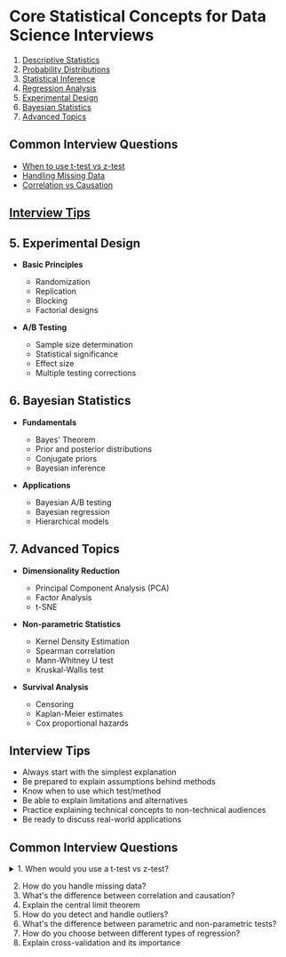 # Core Statistical Concepts for Data Science Interviews

1. [Descriptive Statistics](./1_descriptive_statistics/)
2. [Probability Distributions](./2_probability_distributions/)
3. [Statistical Inference](./3_statistical_inference/)
4. [Regression Analysis](./4_regression_analysis/)
5. [Experimental Design]()
6. [Bayesian Statistics]()
7. [Advanced Topics]()

## Common Interview Questions
- [When to use t-test vs z-test](./common-questions/t-test-vs-z-test.md)
- [Handling Missing Data](./common-questions/missing-data.md)
- [Correlation vs Causation](./common-questions/correlation-causation.md)

## [Interview Tips](./interview-tips.md)





## 5. Experimental Design
- **Basic Principles**
  - Randomization
  - Replication
  - Blocking
  - Factorial designs

- **A/B Testing**
  - Sample size determination
  - Statistical significance
  - Effect size
  - Multiple testing corrections

## 6. Bayesian Statistics
- **Fundamentals**
  - Bayes' Theorem
  - Prior and posterior distributions
  - Conjugate priors
  - Bayesian inference

- **Applications**
  - Bayesian A/B testing
  - Bayesian regression
  - Hierarchical models

## 7. Advanced Topics
- **Dimensionality Reduction**
  - Principal Component Analysis (PCA)
  - Factor Analysis
  - t-SNE

- **Non-parametric Statistics**
  - Kernel Density Estimation
  - Spearman correlation
  - Mann-Whitney U test
  - Kruskal-Wallis test

- **Survival Analysis**
  - Censoring
  - Kaplan-Meier estimates
  - Cox proportional hazards

## Interview Tips
- Always start with the simplest explanation
- Be prepared to explain assumptions behind methods
- Know when to use which test/method
- Be able to explain limitations and alternatives
- Practice explaining technical concepts to non-technical audiences
- Be ready to discuss real-world applications



## Common Interview Questions
<details>
<summary>1. When would you use a t-test vs z-test?</summary>
<br>
Let me break down the key differences between t-tests and z-tests and explain when to use each one:

Key Distinctions:

1. Population Standard Deviation
- Z-test: Used when we KNOW the population standard deviation (σ)
- T-test: Used when we DON'T know the population standard deviation and must estimate it using sample standard deviation (s)

2. Sample Size
- Z-test: Generally used for large samples (n > 30)
- T-test: Better for small samples (n < 30) because it accounts for the extra uncertainty in estimating the standard deviation

3. Distribution
- Z-test: Assumes data follows a normal distribution
- T-test: Uses Student's t-distribution, which has heavier tails than normal distribution to account for additional uncertainty

Here's a practical example:

Scenario 1: Quality Control in Large Manufacturing Plant
- Testing widget weights
- Years of historical data available
- Known population standard deviation
- Large daily samples
→ Use Z-test because you know σ and have large samples

Scenario 2: Medical Research Study
- Testing new drug effectiveness
- Small patient group (n=20)
- No known population standard deviation
- Need to estimate variance from sample
→ Use T-test because of small sample size and unknown σ

Common Interview Follow-up Questions:
1. Why does the t-distribution have heavier tails than normal distribution?
   - Because it accounts for the additional uncertainty in estimating the standard deviation
   
### Heavier Tails of T-Distribution

The t-distribution is defined as:

$t = \frac{Z}{\sqrt{V/n}}$

where:
- Z follows N(0,1)
- V follows χ²(n) (chi-square with n degrees of freedom)
- Z and V are independent

The probability density function (PDF) of t-distribution with ν degrees of freedom is:

$f(t) = \frac{\Gamma(\frac{\nu + 1}{2})}{\sqrt{\nu\pi}\Gamma(\frac{\nu}{2})}(1 + \frac{t^2}{\nu})^{-\frac{\nu + 1}{2}}$

Compare this to the normal distribution PDF:

$f(x) = \frac{1}{\sqrt{2\pi}}e^{-\frac{x^2}{2}}$

The key difference is in the tails:
- Normal distribution: Decays as $e^{-x^2/2}$
- t-distribution: Decays as $x^{-(\nu+1)}$

For small ν, the polynomial decay of t-distribution is slower than the exponential decay of normal distribution, resulting in heavier tails.


2. What happens to the t-distribution as sample size increases?
   - It approaches the normal distribution (degrees of freedom increase)

### 2. Convergence to Normal Distribution

As n → ∞, we can prove convergence using:

1. The Central Limit Theorem for V/n:
   $\frac{V/n - 1}{\sqrt{2/n}} \xrightarrow{d} N(0,1)$

2. Therefore, as n → ∞:
   $\sqrt{V/n} \xrightarrow{p} 1$

3. Thus:
   $t = \frac{Z}{\sqrt{V/n}} \xrightarrow{d} Z \sim N(0,1)$

This convergence can be quantified:
- For ν = 1: Cauchy distribution (undefined moments)
- For ν = 2: No fourth moment
- For ν = 3: No third moment
- As ν increases: Moments exist up to order ν-1
- As ν → ∞: All moments exist and match normal distribution




3. Can you use a t-test when you know the population standard deviation?
   - Yes, but it's less powerful than a z-test in this case


### 3. Power Analysis of T-test vs Z-test

The power function for a z-test:
$\pi_Z(\mu) = 1 - \Phi(z_{α/2} - \frac{\mu - \mu_0}{\sigma/\sqrt{n}}) + \Phi(-z_{α/2} - \frac{\mu - \mu_0}{\sigma/\sqrt{n}})$

The power function for a t-test:
$\pi_T(\mu) = 1 - F_t(t_{α/2,n-1} - \frac{\mu - \mu_0}{s/\sqrt{n}}) + F_t(-t_{α/2,n-1} - \frac{\mu - \mu_0}{s/\sqrt{n}})$

where:
- Φ is the standard normal CDF
- F_t is the t-distribution CDF
- z_{α/2} is the normal critical value
- t_{α/2,n-1} is the t critical value

The z-test is more powerful because:
1. |z_{α/2}| < |t_{α/2,n-1}| for any α and n
2. Using known σ eliminates estimation uncertainty
3. Therefore: $\pi_Z(\mu) > \pi_T(\mu)$ for any μ ≠ μ₀

Quantitatively, for α = 0.05:
- n = 10: t-test needs ~10% larger sample size for same power
- n = 30: Difference reduces to ~3%
- n > 100: Difference becomes negligible (<1%)


</details>

2. How do you handle missing data?
3. What's the difference between correlation and causation?
4. Explain the central limit theorem
5. How do you detect and handle outliers?
6. What's the difference between parametric and non-parametric tests?
7. How do you choose between different types of regression?
8. Explain cross-validation and its importance